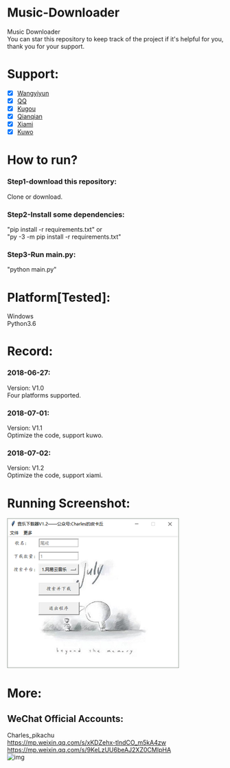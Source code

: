 # Music-Downloader
Music Downloader  
You can star this repository to keep track of the project if it's helpful for you, thank you for your support.

# Support:
- [x] [Wangyiyun](https://music.163.com/)
- [x] [QQ](https://y.qq.com/)
- [x] [Kugou](http://www.kugou.com/)
- [x] [Qianqian](http://music.taihe.com/)
- [x] [Xiami](https://www.xiami.com/)
- [x] [Kuwo](http://yinyue.kuwo.cn/)

# How to run?
### Step1-download this repository:
Clone or download.
### Step2-Install some dependencies:
"pip install -r requirements.txt" or  
"py -3 -m pip install -r requirements.txt"  
### Step3-Run main.py:
"python main.py"

# Platform[Tested]:
Windows  
Python3.6  

# Record:
### 2018-06-27:
Version: V1.0  
Four platforms supported.  
### 2018-07-01:
Version: V1.1  
Optimize the code, support kuwo.  
### 2018-07-02:
Version: V1.2  
Optimize the code, support xiami.

# Running Screenshot:
![img](Screenshot.png)

# More:
## WeChat Official Accounts:
Charles_pikachu  
https://mp.weixin.qq.com/s/xKDZehx-tlndCO_m5kA4zw  
https://mp.weixin.qq.com/s/9KeLzUU6beAJ2XZ0CMIpHA  
![img](pikachu.jpg)
